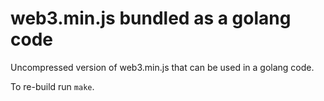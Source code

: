 web3.min.js bundled as a golang code
====================================

Uncompressed version of web3.min.js that can be used in a golang code.

To re-build run `make`.
